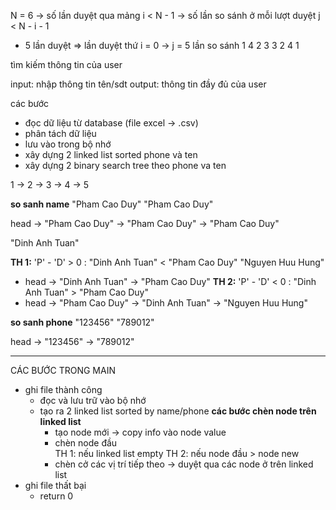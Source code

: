 <!-- 
    SORTING ALGORITHM
        + Bubble sort
        + selection sort
        + insertion sort
        + merge sort Vv...
    SEARCH ALGORITHM
        + Linear search
        + binary search
 -->

N = 6
-> số lần duyệt qua mảng i < N - 1 
-> số lần so sánh ở mỗi lượt duyệt j < N - i - 1
+ 5 lần duyệt 
    => lần duyệt thứ i = 0  -> j = 5 lần so sánh
                         1         4
                         2         3
                         3         2
                         4         1

tìm kiếm thông tin của user

input: nhập thông tin tên/sdt
output: thông tin đầy đủ của user 

các bước 
- đọc dữ liệu từ database (file excel -> .csv)
- phân tách dữ liệu 
- lưu vào trong bộ nhớ 
- xây dựng 2 linked list sorted phone và ten 
- xây dựng 2 binary search tree theo phone va ten

1 -> 2 -> 3 -> 4 -> 5

__so sanh name__
"Pham Cao Duy"
"Pham Cao Duy"

head -> "Pham Cao Duy" -> "Pham Cao Duy" -> "Pham Cao Duy"

"Dinh Anh Tuan"

__TH 1:__
'P' - 'D' > 0 : "Dinh Anh Tuan" < "Pham Cao Duy"
"Nguyen Huu Hung"

+ head -> "Dinh Anh Tuan" -> "Pham Cao Duy"
__TH 2:__
'P' - 'D' < 0 : "Dinh Anh Tuan" > "Pham Cao Duy"
+ head -> "Pham Cao Duy" -> "Dinh Anh Tuan" -> "Nguyen Huu Hung"

__so sanh phone__
"123456"
"789012"

head -> "123456" -> "789012"

------------------------------------
CÁC BƯỚC TRONG MAIN
- ghi file thành công
    + đọc và lưu trữ vào bộ nhớ
    + tạo ra 2 linked list sorted by name/phone
    __các bước chèn node trên linked list__
        + tạo node mới -> copy info vào node value
        + chèn node đầu  
            TH 1: nếu linked list empty
            TH 2: nếu node đầu > node new
        + chèn cở các vị trí tiếp theo
            -> duyệt qua các node ở trên linked list
- ghi file thất bại
    + return 0
